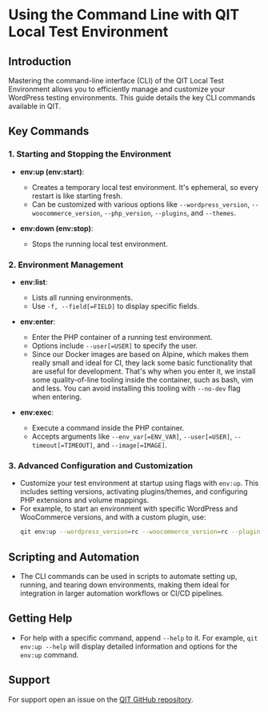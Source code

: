 # Using the Command Line with QIT Local Test Environment

## Introduction

Mastering the command-line interface (CLI) of the QIT Local Test Environment allows you to efficiently manage and customize your WordPress testing environments. This guide details the key CLI commands available in QIT.

## Key Commands

### 1. Starting and Stopping the Environment

- **env:up (env:start)**:
    - Creates a temporary local test environment. It's ephemeral, so every restart is like starting fresh.
    - Can be customized with various options like `--wordpress_version`, `--woocommerce_version`, `--php_version`, `--plugins`, and `--themes`.

- **env:down (env:stop)**:
    - Stops the running local test environment.

### 2. Environment Management

- **env:list**:
    - Lists all running environments.
    - Use `-f, --field[=FIELD]` to display specific fields.

- **env:enter**:
    - Enter the PHP container of a running test environment.
    - Options include `--user[=USER]` to specify the user.
    - Since our Docker images are based on Alpine, which makes them really small and ideal for CI, they lack some basic functionality that are useful for development. That's why when you enter it, we install some quality-of-line tooling inside the container, such as bash, vim and less. You can avoid installing this tooling with `--no-dev` flag when entering.

- **env:exec**:
    - Execute a command inside the PHP container.
    - Accepts arguments like `--env_var[=ENV_VAR]`, `--user[=USER]`, `--timeout[=TIMEOUT]`, and `--image[=IMAGE]`.

### 3. Advanced Configuration and Customization

- Customize your test environment at startup using flags with `env:up`. This includes setting versions, activating plugins/themes, and configuring PHP extensions and volume mappings.
- For example, to start an environment with specific WordPress and WooCommerce versions, and with a custom plugin, use:
    ```bash
    qit env:up --wordpress_version=rc --woocommerce_version=rc --plugins=custom-plugin
    ```

## Scripting and Automation

- The CLI commands can be used in scripts to automate setting up, running, and tearing down environments, making them ideal for integration in larger automation workflows or CI/CD pipelines.

## Getting Help

- For help with a specific command, append `--help` to it. For example, `qit env:up --help` will display detailed information and options for the `env:up` command.

## Support

For support open an issue on the [QIT GitHub repository](https://github.com/woocommerce/qit-cli/issues).